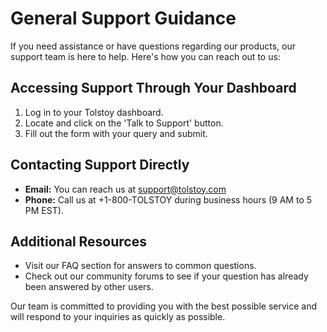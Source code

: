 # General Support Guidance

If you need assistance or have questions regarding our products, our support team is here to help. Here's how you can reach out to us:

## Accessing Support Through Your Dashboard
1. Log in to your Tolstoy dashboard.
2. Locate and click on the 'Talk to Support' button.
3. Fill out the form with your query and submit.

## Contacting Support Directly
- **Email:** You can reach us at support@tolstoy.com
- **Phone:** Call us at +1-800-TOLSTOY during business hours (9 AM to 5 PM EST).

## Additional Resources
- Visit our FAQ section for answers to common questions.
- Check out our community forums to see if your question has already been answered by other users.

Our team is committed to providing you with the best possible service and will respond to your inquiries as quickly as possible.